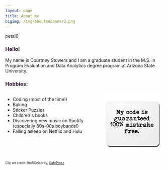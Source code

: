 ```yaml
---
layout: page
title: About me
bigimg: /img/aboutmebanner2.png
---
```

petal6

<h3> Hello! </h3>

My name is Courtney Stowers and I am a graduate student in the M.S. in Program Evaluation and Data Analytics degree program at Arizona State University.

<h3> Hobbies: </h3>

<div class="hobbies">
   <div style="list">
   <ul>
    <li> Coding (most of the time!) </li>
    <li> Baking </li>
    <li> Sticker Puzzles </li>
    <li> Children's books </li>
    <li> Discovering new music on Spotify (especially 80s-00s boybands!) </li>
    <li> Falling asleep on Netflix and Hulu </li>
   </ul>
   </div>
   <div classstyle="image"><img src="/img/codeclipart.jpg" width="300"/></div>
  </div>


<font size = "1"> Clip art credit: 9to5Celebrity, [CafePress](https://www.cafepress.com/+funny_computer_programmer_joke_quote_mousepad,749921093) </font>

<br>

<style>

h3{
color: #331132;
}

.design{
float: left;
}

.hobbies{
display: flex;
justify-content: center;
}

.list{
display: flex;
justify-content: flex-start;
}

.image{
display: flex;
justify-content: flex-end;    
}

.tinytext p{
font-size: 1
}

.link{ color: #ff5e6c; 
}

</style>

